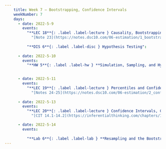 ```yaml
---
    title: Week 7 – Bootstrapping, Confidence Intervals
    weekNumber: 7
    days:
      - date: 2022-5-9
        events:
          "**LEC 18**{: .label .label-lecture } Causality, Bootstrapping":
            "[Note 23](https://notes.dsc10.com/06-estimation/1_bootstrap.html), [CIT 12.2](https://inferentialthinking.com/chapters/12/2/Causality.html)"
                            
          "**DIS 6**{: .label .label-disc } Hypothesis Testing":
      
      - date: 2022-5-10
        events:
          "**HW 5**{: .label .label-hw } **Simulation, Sampling, and Hypothesis Testing (due 11:59pm)**":

          
      - date: 2022-5-11
        events:
          "**LEC 19**{: .label .label-lecture } Percentiles and Confidence Intervals":
            "[Notes 24-25](https://notes.dsc10.com/06-estimation/2_confidence_intervals.html)"
      
      - date: 2022-5-13
        events:
          "**LEC 20**{: .label .label-lecture } Confidence Intervals, Center and Spread":
            "[CIT 14.1-14.2](https://inferentialthinking.com/chapters/14/Why_the_Mean_Matters.html)"

      - date: 2022-5-14
        events:
          
          "**Lab 6**{: .label .label-lab } **Resampling and the Bootstrap (due 11:59pm)**":
---
```

